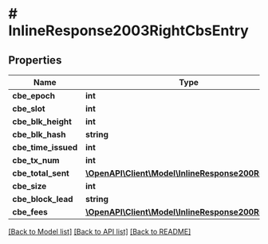 # # InlineResponse2003RightCbsEntry

## Properties

Name | Type | Description | Notes
------------ | ------------- | ------------- | -------------
**cbe_epoch** | **int** |  | 
**cbe_slot** | **int** |  | 
**cbe_blk_height** | **int** |  | 
**cbe_blk_hash** | **string** |  | 
**cbe_time_issued** | **int** |  | [optional] 
**cbe_tx_num** | **int** |  | 
**cbe_total_sent** | [**\OpenAPI\Client\Model\InlineResponse200RightCoin**](InlineResponse200RightCoin.md) |  | 
**cbe_size** | **int** |  | 
**cbe_block_lead** | **string** |  | [optional] 
**cbe_fees** | [**\OpenAPI\Client\Model\InlineResponse200RightCoin**](InlineResponse200RightCoin.md) |  | 

[[Back to Model list]](../../README.md#documentation-for-models) [[Back to API list]](../../README.md#documentation-for-api-endpoints) [[Back to README]](../../README.md)


